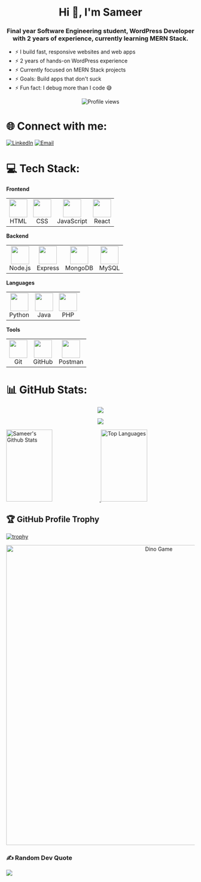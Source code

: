 <!-- Optional cool header -->
<!-- ![header](https://capsule-render.vercel.app/api?type=waving&color=0f4a3e&height=300&section=header&text=SAMEER%20KHAN&fontColor=d3d3d3&fontSize=68&animation=fadeIn&fontAlignY=38&desc=MERN%20%26%20WordPress%20Developer&descAlignY=58&descAlign=71) -->

<h1 align="center">Hi 👋, I'm Sameer</h1>
<h3 align="center">Final year Software Engineering student, WordPress Developer with 2 years of experience, currently learning MERN Stack.</h3>

- ⚡ I build fast, responsive websites and web apps  
- ⚡ 2 years of hands-on WordPress experience  
- ⚡ Currently focused on MERN Stack projects  
- ⚡ Goals: Build apps that don't suck  
- ⚡ Fun fact: I debug more than I code 😅  

<p align="center">
 <img src="https://komarev.com/ghpvc/?username=khansameerm&label=Profile%20views&color=0e75b6&style=flat" alt="Profile views" />
</p>

# 🌐 Connect with me:
[![LinkedIn](https://img.shields.io/badge/LinkedIn-%230077B5.svg?logo=linkedin&logoColor=white)](https://linkedin.com/in/khansameerm)
[![Email](https://img.shields.io/badge/Email-D14836?logo=gmail&logoColor=white)](mailto:khan.sameerm@outlook.com)

# 💻 Tech Stack:

<b>Frontend</b>  

<table>
  <tr>
    <td align="center"><img src="https://skillicons.dev/icons?i=html" width="48" height="48"/><br>HTML</td>
    <td align="center"><img src="https://skillicons.dev/icons?i=css" width="48" height="48"/><br>CSS</td>
    <td align="center"><img src="https://skillicons.dev/icons?i=js" width="48" height="48"/><br>JavaScript</td>
    <td align="center"><img src="https://skillicons.dev/icons?i=react" width="48" height="48"/><br>React</td>
  </tr>
</table>

<b>Backend</b>  

<table>
  <tr>
    <td align="center"><img src="https://skillicons.dev/icons?i=nodejs" width="48" height="48"/><br>Node.js</td>
    <td align="center"><img src="https://skillicons.dev/icons?i=express" width="48" height="48"/><br>Express</td>
    <td align="center"><img src="https://skillicons.dev/icons?i=mongodb" width="48" height="48"/><br>MongoDB</td>
    <td align="center"><img src="https://skillicons.dev/icons?i=mysql" width="48" height="48"/><br>MySQL</td>
  </tr>
</table>

<b>Languages</b>  

<table>
  <tr>
    <td align="center"><img src="https://skillicons.dev/icons?i=python" width="48" height="48"/><br>Python</td>
    <td align="center"><img src="https://skillicons.dev/icons?i=java" width="48" height="48"/><br>Java</td>
    <td align="center"><img src="https://skillicons.dev/icons?i=php" width="48" height="48"/><br>PHP</td>
  </tr>
</table>

<b>Tools</b>  

<table>
  <tr>
    <td align="center"><img src="https://skillicons.dev/icons?i=git" width="48" height="48"/><br>Git</td>
    <td align="center"><img src="https://skillicons.dev/icons?i=github" width="48" height="48"/><br>GitHub</td>
    <td align="center"><img src="https://www.vectorlogo.zone/logos/getpostman/getpostman-icon.svg" width="48" height="48"/><br>Postman</td>
  </tr>
</table>

# 📊 GitHub Stats:

<p align="center">
  <a href="https://github.com/khansameerm">
    <img src="https://github-readme-streak-stats.herokuapp.com/?user=khansameerm&theme=react&border=7F3FBF&background=0D1117" />
  </a>
</p>

<p align="center">
  <a href="https://github.com/khansameerm">
    <img src="https://github-profile-summary-cards.vercel.app/api/cards/profile-details?username=khansameerm&theme=react" />
  </a>
</p>

<a> 
  <a href="https://github.com/khansameerm">
    <img alt="Sameer's Github Stats" src="https://denvercoder1-github-readme-stats.vercel.app/api?username=khansameerm&show_icons=true&count_private=true&theme=react&border_color=7F3FBF&bg_color=0D1117&title_color=F85D7F&icon_color=F8D866" height="192px" width="49.5%"/>
  </a>
  <a href="https://github.com/khansameerm">
    <img alt="Top Languages" src="https://denvercoder1-github-readme-stats.vercel.app/api/top-langs/?username=khansameerm&langs_count=8&layout=compact&theme=react&border_color=7F3FBF&bg_color=0D1117&title_color=F85D7F&icon_color=F8D866" height="192px" width="49.5%"/>
  </a>
</a>

## 🏆 GitHub Profile Trophy
[![trophy](https://github-profile-trophy.vercel.app/?username=khansameerm&row=1&margin-w=40)](https://github.com/ryo-ma/github-profile-trophy)

<p align="center">
 <img src="https://github.com/saadeghi/saadeghi/raw/master/dino.gif" width="800" alt="Dino Game" />
</p>

### ✍️ Random Dev Quote
![](https://quotes-github-readme.vercel.app/api?type=horizontal&theme=radical)
